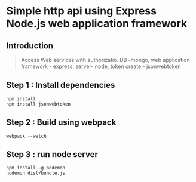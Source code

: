 # Simple http api using Express Node.js web application framework

>

## Introduction
>Access Web services with authorizatio. DB -mongo, web application framework - express, server- node, token create - jsonwebtoken

## Step 1 : Install dependencies

```
npm install
npm install jsonwebtoken
```

## Step 2 : Build using webpack
```
webpack --watch
```

## Step 3 : run node server
```
npm install -g nodemon
nodemon dist/bundle.js
```